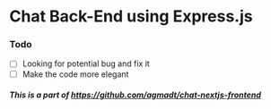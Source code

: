 # Chat Back-End using Express.js

### Todo
- [ ] Looking for potential bug and fix it
- [ ] Make the code more elegant

##### This is a part of https://github.com/agmadt/chat-nextjs-frontend
